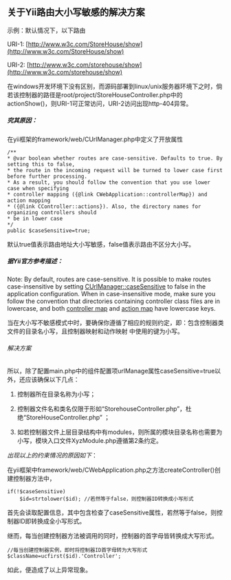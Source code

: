 ## 关于Yii路由大小写敏感的解决方案

示例：默认情况下，以下路由

URI-1: [http://www.w3c.com/StoreHouse/show](http://www.w3c.com/StoreHouse/show)

URI-2: [http://www.w3c.com/storehouse/show](http://www.w3c.com/storehouse/show)

在windows开发环境下没有区别，而源码部署到linux/unix服务器环境下之时，倘若该控制器的路径是root/project/StoreHouseController.php中的actionShow()，则URI-1可正常访问，URI-2访问出现http-404异常。


##### 究其原因：


在yii框架的framework/web/CUrlManager.php中定义了开放属性


	/**
	* @var boolean whether routes are case-sensitive. Defaults to true. By setting this to false,
	* the route in the incoming request will be turned to lower case first before further processing.
	* As a result, you should follow the convention that you use lower case when specifying
	* controller mapping ({@link CWebApplication::controllerMap}) and action mapping
	* ({@link CController::actions}). Also, the directory names for organizing controllers should
	* be in lower case
	*/
	public $caseSensitive=true;


默认true值表示路由地址大小写敏感，false值表示路由不区分大小写。


##### 据Yii官方参考描述：


Note: By default, routes are case-sensitive. It is possible to make routes case-insensitive by setting [CUrlManager::caseSensitive](http://www.yiiframework.com/doc/api/1.1/CUrlManager#caseSensitive) to false in the application configuration. When in case-insensitive mode, make sure you follow the convention that directories containing controller class files are in lowercase, and both [controller map](http://www.yiiframework.com/doc/api/1.1/CWebApplication#controllerMap) and [action map](http://www.yiiframework.com/doc/api/1.1/CController#actions) have lowercase keys.


当在大小写不敏感模式中时，要确保你遵循了相应的规则约定，即：包含控制器类文件的目录名小写，且控制器映射和动作映射 中使用的键为小写。

###### 解决方案

所以，除了配置main.php中的组件配置项urlManage属性caseSensitive=true以外，还应该确保以下几点：

1. 控制器所在目录名称为小写；

2. 控制器文件名和类名仅限于形如“StorehouseController.php”，杜绝“StoreHouseController.php” ；

3. 如若控制器文件上层目录结构中有modules，则所属的模块目录名称也需要为小写，模块入口文件XyzModule.php遵循第2条约定。


*出现以上的约束情况的原因如下*：

在yii框架中framework/web/CWebApplication.php之方法createController()创建控制器方法中，


	if(!$caseSensitive)
		$id=strtolower($id); //若然等于false，则控制器ID转换成小写形式

首先会读取配置信息，其中包含检查了caseSensitive属性，若然等于false，则控制器ID即转换成全小写形式。

继而，每当创建控制器方法被调用的同时，控制器的首字母皆转换成大写形式。

	//每当创建控制器实例，即时将控制器ID首字母转为大写形式
	$className=ucfirst($id).'Controller';


如此，便造成了以上异常现象。